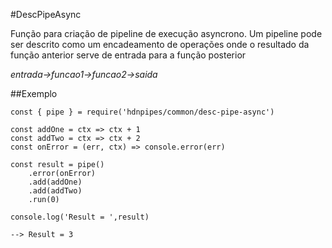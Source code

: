 #DescPipeAsync

Função para criação de pipeline de execução asyncrono. Um pipeline pode ser descrito como um encadeamento de operações onde o resultado da função anterior serve de entrada para a função posterior

*entrada->funcao1->funcao2->saida*

##Exemplo

```
const { pipe } = require('hdnpipes/common/desc-pipe-async')

const addOne = ctx => ctx + 1
const addTwo = ctx => ctx + 2
const onError = (err, ctx) => console.error(err)

const result = pipe()
    .error(onError)
    .add(addOne)
    .add(addTwo)
    .run(0)

console.log('Result = ',result)

--> Result = 3

```